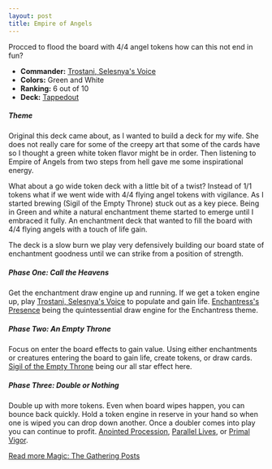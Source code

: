 ```yaml
---
layout: post
title: Empire of Angels
---
```


Procced to flood the board with 4/4 angel tokens how can this not end in fun?

- **Commander:** [Trostani, Selesnya's Voice](https://scryfall.com/card/gk1/102/trostani-selesnyas-voice)
- **Colors:** Green and White 
- **Ranking:** 6 out of 10
- **Deck:** [Tappedout](https://tappedout.net/mtg-decks/empire-of-angels/)

##### Theme

Original this deck came about, as I wanted to build a deck for my wife. She does not really care for some of the creepy art that some of the cards have so I thought a green white token flavor might be in order. Then listening to Empire of Angels from two steps from hell gave me some inspirational energy.

What about a go wide token deck with a little bit of a twist? Instead of 1/1 tokens what if we went wide with 4/4 flying angel tokens with vigilance. As I started brewing (Sigil of the Empty Throne) stuck out as a key piece. Being in Green and white a natural enchantment theme started to emerge until I embraced it fully. An enchantment deck that wanted to fill the board with 4/4 flying angels with a touch of life gain.

The deck is a slow burn we play very defensively building our board state of enchantment goodness until we can strike from a position of strength.

##### Phase One: Call the Heavens
Get the enchantment draw engine up and running. If we get a token engine up, play [Trostani, Selesnya's Voice](https://scryfall.com/card/gk1/102/trostani-selesnyas-voice) to populate and gain life. [Enchantress's Presence](https://scryfall.com/card/c18/141/enchantresss-presence) being the quintessential draw engine for the Enchantress theme.

##### Phase Two: An Empty Throne
Focus on enter the board effects to gain value. Using either enchantments or creatures entering the board to gain life, create tokens, or draw cards. [Sigil of the Empty Throne](https://scryfall.com/card/c18/74/sigil-of-the-empty-throne) being our all star effect here.

##### Phase Three: Double or Nothing
Double up with more tokens. Even when board wipes happen, you can bounce back quickly. Hold a token engine in reserve in your hand so when one is wiped you can drop down another. Once a doubler comes into play you can continue to profit. [Anointed Procession](https://scryfall.com/card/akh/2/anointed-procession), [Parallel Lives](https://scryfall.com/card/isd/199/parallel-lives), or [Primal Vigor](https://scryfall.com/card/c13/162/primal-vigor).


[Read more Magic: The Gathering Posts](https://tactictalisman.github.io/magic/)
